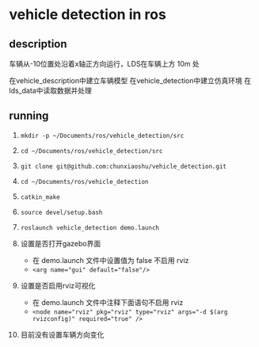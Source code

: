 # vehicle detection in ros

## description
车辆从-10位置处沿着x轴正方向运行，LDS在车辆上方 10m 处

在vehicle_description中建立车辆模型
在vehicle_detection中建立仿真环境
在lds_data中读取数据并处理


## running

1. `mkdir -p ~/Documents/ros/vehicle_detection/src`
2. `cd ~/Documents/ros/vehicle_detection/src`
3. `git clone git@github.com:chunxiaoshu/vehicle_detection.git`
4. `cd ~/Documents/ros/vehicle_detection`
5. `catkin_make`
6. `source devel/setup.bash`
7. `roslaunch vehicle_detection demo.launch`

1. 设置是否打开gazebo界面
    * 在 demo.launch 文件中设置值为 false 不启用 rviz
    * `<arg name="gui" default="false"/>`

2. 设置是否启用rviz可视化
    * 在 demo.launch 文件中注释下面语句不启用 rviz
    * `<node name="rviz" pkg="rviz" type="rviz" args="-d $(arg rvizconfig)" required="true" />`

3. 目前没有设置车辆方向变化
